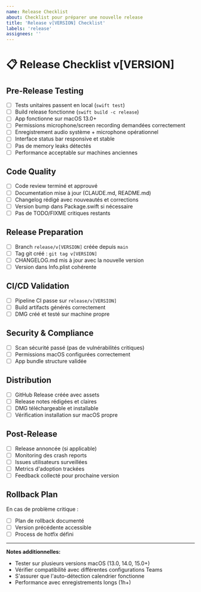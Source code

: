 ```yaml
---
name: Release Checklist
about: Checklist pour préparer une nouvelle release
title: 'Release v[VERSION] Checklist'
labels: 'release'
assignees: ''
---
```


# 📋 Release Checklist v[VERSION]

## Pre-Release Testing
- [ ] Tests unitaires passent en local (`swift test`)
- [ ] Build release fonctionne (`swift build -c release`)
- [ ] App fonctionne sur macOS 13.0+
- [ ] Permissions microphone/screen recording demandées correctement
- [ ] Enregistrement audio système + microphone opérationnel
- [ ] Interface status bar responsive et stable
- [ ] Pas de memory leaks détectés
- [ ] Performance acceptable sur machines anciennes

## Code Quality
- [ ] Code review terminé et approuvé
- [ ] Documentation mise à jour (CLAUDE.md, README.md)
- [ ] Changelog rédigé avec nouveautés et corrections
- [ ] Version bump dans Package.swift si nécessaire
- [ ] Pas de TODO/FIXME critiques restants

## Release Preparation
- [ ] Branch `release/v[VERSION]` créée depuis `main`
- [ ] Tag git créé : `git tag v[VERSION]`
- [ ] CHANGELOG.md mis à jour avec la nouvelle version
- [ ] Version dans Info.plist cohérente

## CI/CD Validation
- [ ] Pipeline CI passe sur `release/v[VERSION]`
- [ ] Build artifacts générés correctement
- [ ] DMG créé et testé sur machine propre

## Security & Compliance
- [ ] Scan sécurité passé (pas de vulnérabilités critiques)
- [ ] Permissions macOS configurées correctement
- [ ] App bundle structure validée

## Distribution
- [ ] GitHub Release créée avec assets
- [ ] Release notes rédigées et claires
- [ ] DMG téléchargeable et installable
- [ ] Vérification installation sur macOS propre

## Post-Release
- [ ] Release annoncée (si applicable)
- [ ] Monitoring des crash reports
- [ ] Issues utilisateurs surveillées
- [ ] Metrics d'adoption trackées
- [ ] Feedback collecté pour prochaine version

## Rollback Plan
En cas de problème critique :
- [ ] Plan de rollback documenté
- [ ] Version précédente accessible
- [ ] Process de hotfix défini

---

**Notes additionnelles:**
- Tester sur plusieurs versions macOS (13.0, 14.0, 15.0+)
- Vérifier compatibilité avec différentes configurations Teams
- S'assurer que l'auto-détection calendrier fonctionne
- Performance avec enregistrements longs (1h+)